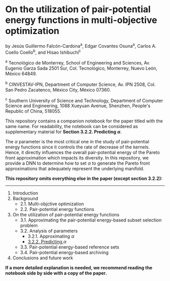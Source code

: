 # **On the utilization of pair-potential energy functions in multi-objective optimization**

by Jesús Guillermo Falcón-Cardona<sup>a</sup>, Edgar Covantes Osuna<sup>a</sup>, Carlos A. Coello Coello<sup>b</sup>, and Hisao Ishibuchi<sup>c</sup>

<sup>a</sup> Tecnológico de Monterrey, School of Engineering and Sciences, Av. Eugenio Garza Sada 2501 Sur, Col. Tecnológico, 
Monterrey, Nuevo León, México 64849.

<sup>b</sup> CINVESTAV-IPN, Department of Computer Science, Av. IPN 2508, Col. San Pedro Zacatenco, México City, México 07360.

<sup>c</sup> Southern University of Science and Technology, Department of Computer Science and Engineering, 1088 Xueyuan Avenue, 
Shenzhen, People's Republic of China, 518055.

This repository contains a companion notebook for the paper titled with the same name. For readability, the notebook 
can be considered as supplementary material for **Section 3.2.2. Predicting $\alpha$**. 

The $\alpha$ parameter is the most critical one in the study of pair-potential energy functions since it 
controls the rate of decrease of the kernels. Hence, it directly influences the overall pair-potential energy 
of the Pareto front approximation which impacts its diversity. In this repository, we provide a DNN to determine 
how to set $\alpha$ to generate the Pareto front approximations that adequately represent the underlying manifold.

**This repository omits everything else in the paper (except section 3.2.2):**

---
1. Introduction
2. Background
    * 2.1. Multi-objctive optimization
    * 2.2. Pair-potential energy functions
3. On the utilization of pair-potential energy functions
    * 3.1. Approximating the pair-potential energy-based subset selection problem
    * 3.2. Analysis of parameters
        *  3.2.1. Approximating $\alpha$
        *  [3.2.2. Predicting ](https://github.com/jguillermofc/Pair-Potential-Energy/blob/main/PPF-predicting-alpha/pair-potential-functions-predicting-alpha.ipynb)$\alpha$
    * 3.3. Pair-potential energy-based reference sets
    * 3.4. Pair-potential energy-based archiving
4. Conclusions and future work

**If a more detailed explanation is needed, we recommend reading the notebook side by side with a copy of the paper.**

